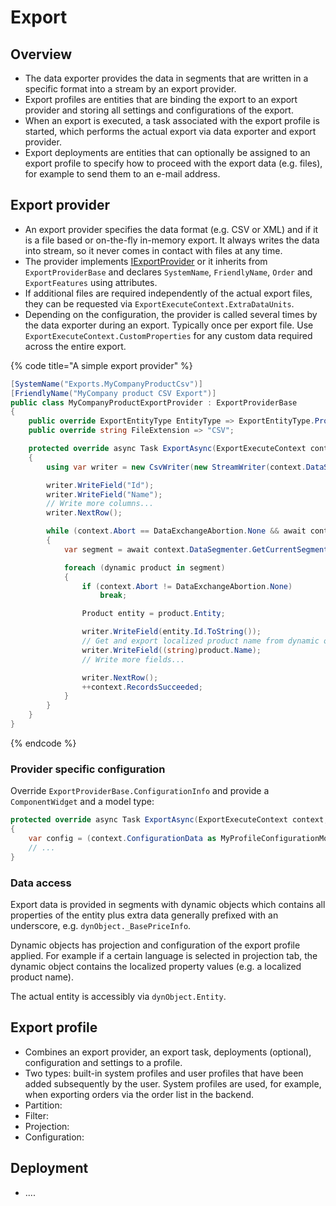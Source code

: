 # Export

## Overview

* The data exporter provides the data in segments that are written in a specific format into a stream by an export provider.
* Export profiles are entities that are binding the export to an export provider and storing all settings and configurations of the export.
* When an export is executed, a task associated with the export profile is started, which performs the actual export via data exporter and export provider.
* Export deployments are entities that can optionally be assigned to an export profile to specify how to proceed with the export data (e.g. files), for example to send them to an e-mail address.

## Export provider

* An export provider specifies the data format (e.g. CSV or XML) and if it is a file based or on-the-fly in-memory export. It always writes the data into stream, so it never comes in contact with files at any time.
* The provider implements [IExportProvider](https://github.com/smartstore/Smartstore/blob/main/src/Smartstore.Core/Platform/DataExchange/Export/IExportProvider.cs) or it inherits from `ExportProviderBase` and declares `SystemName`, `FriendlyName`, `Order` and `ExportFeatures` using attributes.
* If additional files are required independently of the actual export files, they can be requested via `ExportExecuteContext.ExtraDataUnits`.
* Depending on the configuration, the provider is called several times by the data exporter during an export. Typically once per export file. Use `ExportExecuteContext.CustomProperties` for any custom data required across the entire export.

{% code title="A simple export provider" %}
```csharp
[SystemName("Exports.MyCompanyProductCsv")]
[FriendlyName("MyCompany product CSV Export")]
public class MyCompanyProductExportProvider : ExportProviderBase
{
	public override ExportEntityType EntityType => ExportEntityType.Product;
	public override string FileExtension => "CSV";

	protected override async Task ExportAsync(ExportExecuteContext context, CancellationToken cancelToken)
	{
		using var writer = new CsvWriter(new StreamWriter(context.DataStream, Encoding.UTF8, 1024, true), CsvConfiguration.ExcelFriendlyConfiguration);

		writer.WriteField("Id");
		writer.WriteField("Name");
		// Write more columns...
		writer.NextRow();

		while (context.Abort == DataExchangeAbortion.None && await context.DataSegmenter.ReadNextSegmentAsync())
		{
			var segment = await context.DataSegmenter.GetCurrentSegmentAsync();

			foreach (dynamic product in segment)
			{
				if (context.Abort != DataExchangeAbortion.None)
					break;

				Product entity = product.Entity;

				writer.WriteField(entity.Id.ToString());
				// Get and export localized product name from dynamic object.
				writer.WriteField((string)product.Name);
				// Write more fields...

				writer.NextRow();
				++context.RecordsSucceeded;
			}
		}
	}
}
```
{% endcode %}

### Provider specific configuration

Override `ExportProviderBase.ConfigurationInfo` and provide a `ComponentWidget` and a model type:

```csharp
protected override async Task ExportAsync(ExportExecuteContext context, CancellationToken cancelToken)
{
	var config = (context.ConfigurationData as MyProfileConfigurationModel) ?? new MyProfileConfigurationModel();
	// ...
}
```

### Data access

Export data is provided in segments with dynamic objects which contains all properties of the entity plus extra data generally prefixed with an underscore, e.g. `dynObject._BasePriceInfo`.

Dynamic objects has projection and configuration of the export profile applied. For example if a certain language is selected in projection tab, the dynamic object contains the localized property values (e.g. a localized product name).

The actual entity is accessibly via `dynObject.Entity`.

## Export profile

* Combines an export provider, an export task, deployments (optional), configuration and settings to a profile.&#x20;
* Two types: built-in system profiles and user profiles that have been added subsequently by the user. System profiles are used, for example, when exporting orders via the order list in the backend.
* Partition:
* Filter:
* &#x20;Projection:
* Configuration:

## Deployment

* ....
